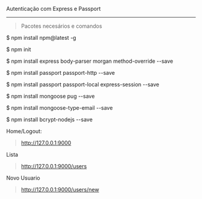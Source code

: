 
Autenticação com Express e Passport

<hr>


> Pacotes necesários e comandos

$ npm install npm@latest -g

$ npm init

$ npm install express body-parser morgan method-override --save

$ npm install passport passport-http --save

$ npm install passport passport-local express-session --save

$ npm install mongoose pug --save

$ npm install mongoose-type-email --save

$ npm install bcrypt-nodejs --save


Home/Logout:

> http://127.0.0.1:9000

Lista 

> http://127.0.0.1:9000/users

Novo Usuario

> http://127.0.0.1:9000/users/new